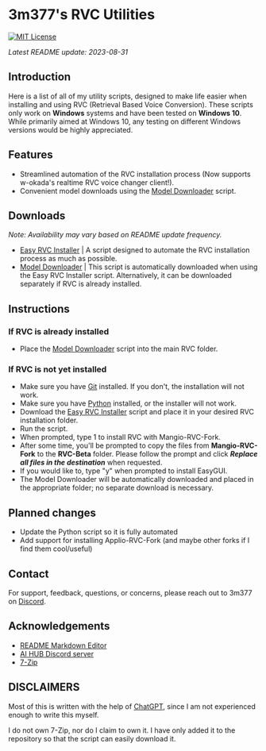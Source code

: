 # 3m377's RVC Utilities
[![MIT License](https://img.shields.io/badge/License-MIT-yellow.svg)](https://en.wikipedia.org/wiki/MIT_License)

*Latest README update: 2023-08-31*

## Introduction
Here is a list of all of my utility scripts, designed to make life easier when installing and using RVC (Retrieval Based Voice Conversion). These scripts only work on **Windows** systems and have been tested on **Windows 10**. While primarily aimed at Windows 10, any testing on different Windows versions would be highly appreciated.
## Features

- Streamlined automation of the RVC installation process (Now supports w-okada's realtime RVC voice changer client!).
- Convenient model downloads using the [Model Downloader](https://cdn.discordapp.com/attachments/1045962672300109874/1145192195914203187/downloadmodel.bat) script.
## Downloads

*Note: Availability may vary based on README update frequency.*

- [Easy RVC Installer](https://cdn.discordapp.com/attachments/1045962672300109874/1147059567906271312/easy-install-rvc.bat) | A script designed to automate the RVC installation process as much as possible.
- [Model Downloader](https://cdn.discordapp.com/attachments/1045962672300109874/1145192195914203187/downloadmodel.bat) | This script is automatically downloaded when using the Easy RVC Installer script. Alternatively, it can be downloaded separately if RVC is already installed.
## Instructions

### If RVC is already installed
- Place the [Model Downloader](https://cdn.discordapp.com/attachments/1045962672300109874/1145192195914203187/downloadmodel.bat) script into the main RVC folder.

### If RVC is not yet installed
- Make sure you have [Git](https://git-scm.com/downloads) installed. If you don't, the installation will not work.
- Make sure you have [Python](https://www.python.org/downloads/) installed, or the installer will not work.
- Download the [Easy RVC Installer](https://cdn.discordapp.com/attachments/1045962672300109874/1147059567906271312/easy-install-rvc.bat) script and place it in your desired RVC installation folder.
- Run the script.
- When prompted, type 1 to install RVC with Mangio-RVC-Fork.
- After some time, you'll be prompted to copy the files from **Mangio-RVC-Fork** to the **RVC-Beta** folder. Please follow the prompt and click ***Replace all files in the destination*** when requested.
- If you would like to, type "y" when prompted to install EasyGUI.
- The Model Downloader will be automatically downloaded and placed in the appropriate folder; no separate download is necessary.
## Planned changes
- Update the Python script so it is fully automated
- Add support for installing Applio-RVC-Fork (and maybe other forks if I find them cool/useful)
## Contact

For support, feedback, questions, or concerns, please reach out to 3m377 on [Discord](https://discord.com).
## Acknowledgements

- [README Markdown Editor](https://readme.so/)
- [AI HUB Discord server](https://discord.com/invite/aihub/)
- [7-Zip](https://www.7-zip.org)
## DISCLAIMERS
Most of this is written with the help of [ChatGPT](https://chat.openai.com/), since I am not experienced enough to write this myself.

I do not own 7-Zip, nor do I claim to own it. I have only added it to the repository so that the script can easily download it.

